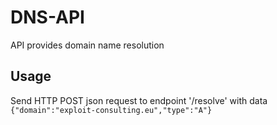 # DNS-API
API provides domain name resolution

## Usage
Send HTTP POST json request to endpoint '/resolve' with data ```{"domain":"exploit-consulting.eu","type":"A"}```
